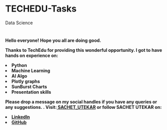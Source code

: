# TECHEDU-Tasks
Data Science
#
<b> Hello everyone! Hope you all are doing good. 
  
Thanks to TechEdu for providing this wonderful opportunity.
I got to have hands on experience on:
<li>Python
<li>Machine Learning
<li>AI Algo
<li>Plotly graphs
<li>SunBurst Charts
<li>Presentation skills

<b>Please drop a message on my social handles if you have any queries or any suggestions. 
</b>.
Visit:<a href="https://sachetutekar.wixsite.com/website"> SACHET_UTEKAR</a> or follow SACHET UTEKAR on:
<li><a href=
"https://www.linkedin.com/in/sachet-utekar-b23728205/">LinkedIn</a>
<li><a href=
"https://github.com/sachetutekar">GitHub</a>
